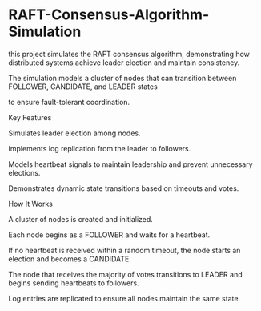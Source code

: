 # RAFT-Consensus-Algorithm-Simulation


this project simulates the RAFT consensus algorithm, demonstrating how distributed systems achieve leader election and maintain consistency.

The simulation models a cluster of nodes that can transition between FOLLOWER, CANDIDATE, and LEADER states

to ensure fault-tolerant coordination.


Key Features

Simulates leader election among nodes.

Implements log replication from the leader to followers.

Models heartbeat signals to maintain leadership and prevent unnecessary elections.

Demonstrates dynamic state transitions based on timeouts and votes.


How It Works

A cluster of nodes is created and initialized.

Each node begins as a FOLLOWER and waits for a heartbeat.

If no heartbeat is received within a random timeout, the node starts an election and becomes a CANDIDATE.

The node that receives the majority of votes transitions to LEADER and begins sending heartbeats to followers.

Log entries are replicated to ensure all nodes maintain the same state.
